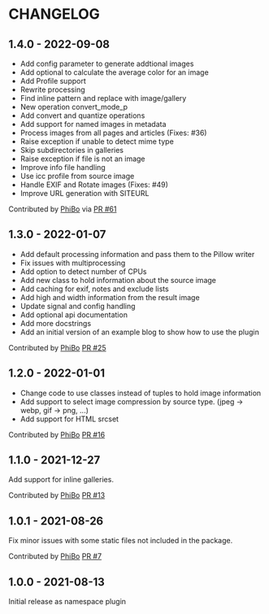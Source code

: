 CHANGELOG
=========

1.4.0 - 2022-09-08
------------------

- Add config parameter to generate addtional images
- Add optional to calculate the average color for an image
- Add Profile support
- Rewrite processing
- Find inline pattern and replace with image/gallery
- New operation convert_mode_p
- Add convert and quantize operations
- Add support for named images in metadata
- Process images from all pages and articles (Fixes: #36)
- Raise exception if unable to detect mime type
- Skip subdirectories in galleries
- Raise exception if file is not an image
- Improve info file handling
- Use icc profile from source image
- Handle EXIF and Rotate images (Fixes: #49)
- Improve URL generation with SITEURL

Contributed by [PhiBo](https://github.com/phibos) via [PR #61](https://github.com/pelican-plugins/photos/pull/61/)


1.3.0 - 2022-01-07
------------------

- Add default processing information and pass them to the Pillow writer
- Fix issues with multiprocessing
- Add option to detect number of CPUs
- Add new class to hold information about the source image
- Add caching for exif, notes and exclude lists
- Add high and width information from the result image
- Update signal and config handling
- Add optional api documentation
- Add more docstrings
- Add an initial version of an example blog to show how to use the plugin

Contributed by [PhiBo](https://github.com/phibos) [PR #25](https://github.com/pelican-plugins/photos/pull/25/)


1.2.0 - 2022-01-01
------------------

- Change code to use classes instead of tuples to hold image information
- Add support to select image compression by source type. (jpeg -> webp, gif -> png, ...)
- Add support for HTML srcset

Contributed by [PhiBo](https://github.com/phibos) [PR #16](https://github.com/pelican-plugins/photos/pull/16/)


1.1.0 - 2021-12-27
------------------

Add support for inline galleries.

Contributed by [PhiBo](https://github.com/phibos) [PR #13](https://github.com/pelican-plugins/photos/pull/13/)


1.0.1 - 2021-08-26
------------------

Fix minor issues with some static files not included in the package.

Contributed by [PhiBo](https://github.com/phibos) [PR #7](https://github.com/pelican-plugins/photos/pull/7/)


1.0.0 - 2021-08-13
------------------

Initial release as namespace plugin
